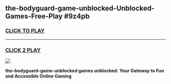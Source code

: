 
## the-bodyguard-game-unblocked-Unblocked-Games-Free-Play #9z4pb
<h3>
<a href="https://us.freeplayer.one?title=the-bodyguard-game-unblocked&ref=9M">CLICK TO PLAY</a></h3>
<hr>

<h3>
<a href="https://us.freeplayer.one?title=the-bodyguard-game-unblocked&ref=9M">CLICK 2 PLAY</a>
  
</h3>

<a href="https://us.freeplayer.one?title=the-bodyguard-game-unblocked&ref=9M"><img src="https://clearcache.store/games.png"></a>


**the-bodyguard-game-unblocked games unblocked: Your Gateway to Fun and Accessible Online Gaming**
